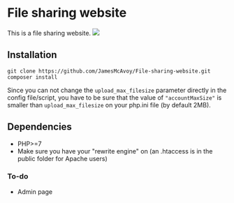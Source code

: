 # File sharing website
This is a file sharing website.
<img src="https://i.imgur.com/3a9k0c2.png" />

## Installation
```
git clone https://github.com/JamesMcAvoy/File-sharing-website.git
composer install
```
Since you can not change the ```upload_max_filesize``` parameter directly in the config file/script, you have to be sure that the value of ```"accountMaxSize"``` is smaller than ```upload_max_filesize``` on your php.ini file (by default 2MB).

## Dependencies
* PHP>=7
* Make sure you have your "rewrite engine" on (an .htaccess is in the public folder for Apache users)

### To-do
* Admin page
